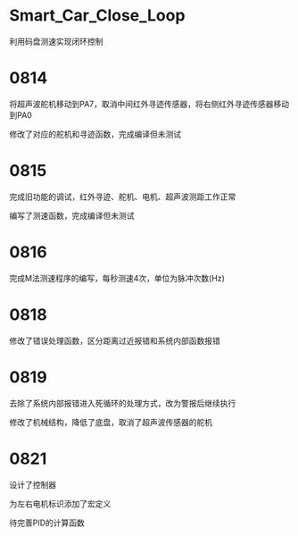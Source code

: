 # Smart_Car_Close_Loop
利用码盘测速实现闭环控制

# 0814
将超声波舵机移动到PA7，取消中间红外寻迹传感器，将右侧红外寻迹传感器移动到PA0

修改了对应的舵机和寻迹函数，完成编译但未测试

# 0815
完成旧功能的调试，红外寻迹、舵机、电机、超声波测距工作正常

编写了测速函数，完成编译但未测试

# 0816
完成M法测速程序的编写，每秒测速4次，单位为脉冲次数(Hz)

# 0818
修改了错误处理函数，区分距离过近报错和系统内部函数报错

# 0819
去除了系统内部报错进入死循环的处理方式，改为警报后继续执行

修改了机械结构，降低了底盘，取消了超声波传感器的舵机

# 0821
设计了控制器

为左右电机标识添加了宏定义

待完善PID的计算函数